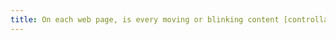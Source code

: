 ```yaml
---
title: On each web page, is every moving or blinking content [controllable](#control-moving-or-blinking-content) by the user?
---
```


